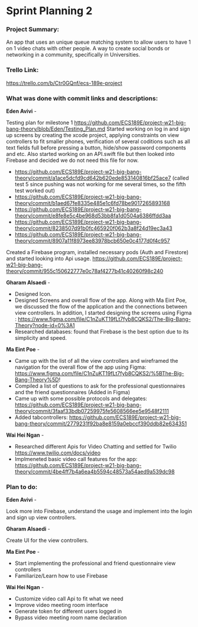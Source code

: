 # Sprint Planning 2

### Project Summary:
An app that uses an unique queue matching system to allow users to have 1 on 1 video chats with other people. A way to create social bonds or networking in a community, specifically in Universities. 

### Trello Link:
https://trello.com/b/Ctr0GQnf/ecs-189e-project

### What was done with commit links and descriptions:

**Eden Avivi** -

Testing plan for milestone 1 https://github.com/ECS189E/project-w21-big-bang-theory/blob/Eden/Testing_Plan.md
Started working on log in and sign up screens by creating the xcode project, applying constraints on view controllers to fit smaller phones, verification of several coditions such as all text fields full before pressing a button, hide/show password components and etc. Also started working on an API.swift file but then looked into Firebase and decided we do not need this file for now.
- https://github.com/ECS189E/project-w21-big-bang-theory/commit/a1ace5dcfd9cd642b620ede853140816bf25ace7 (called test 5 since pushing was not working for me several times, so the fifth test worked out)
- https://github.com/ECS189E/project-w21-big-bang-theory/commit/b1aed67fe8335e485e1c6fd78be9017265893168
- https://github.com/ECS189E/project-w21-big-bang-theory/commit/e8fe8e5c4be968d53bb8fa1d0504a6386ffdd3aa
- https://github.com/ECS189E/project-w21-big-bang-theory/commit/8238507d91b0fc465920f062b3a8f24d19ec3a43
- https://github.com/ECS189E/project-w21-big-bang-theory/commit/8907a11f8973ee83978bcb650e0c4177d0f4c957

Created a Firebase program, installed necessary pods (Auth and Firestore) and started looking into Api usage.
https://github.com/ECS189E/project-w21-big-bang-theory/commit/955c150622777e0c78af4277b41c40260f98c240

**Gharam Alsaedi** - 
- Designed Icon.
- Designed Screens and overall flow of the app. Along with Ma Eint Poe, we discussed the flow of the application and the connections between view controllers. In addition, I started designing the screens using Figma : https://www.figma.com/file/C1nZuKT19fLt7fyb8CQKS2/The-Big-Bang-Theory?node-id=0%3A1 
- Researched databases: found that Firebase is the best option due to its simplicity and speed. 

**Ma Eint Poe** - 
- Came up with the list of all the view controllers and wireframed the navigation for the overall flow of the app using Figma: https://www.figma.com/file/C1nZuKT19fLt7fyb8CQKS2/%5BThe-Big-Bang-Theory%5D!
- Compiled a list of questions to ask for the professional questionnaires and the friend questionnaires (Added in Figma)
- Came up with some possible protocols and delegates: https://github.com/ECS189E/project-w21-big-bang-theory/commit/3faaf33bdb07259975fe5608566ee5e9548f2111
- Added tabcontrollers: https://github.com/ECS189E/project-w21-big-bang-theory/commit/2779231f92ba8e8159a0ebccf390ddb82e634351

**Wai Hei Ngan** -
- Researched different Apis for Video Chatting and settled for Twilio
  <br/>
  https://www.twilio.com/docs/video
- Implmeneted basic video call features for the app:
  <br/>
  https://github.com/ECS189E/project-w21-big-bang-theory/commit/4be4ff7b4a6ea4b5594c48573a54aed9a539dc98

### Plan to do:

**Eden Avivi** -

Look more into Firebase, understand the usage and implement into the login and sign up view controllers.

**Gharam Alsaedi** - 

Create UI for the view controllers. 

**Ma Eint Poe** - 
- Start implementing the professional and friend questionnaire view controllers 
- Familiarize/Learn how to use Firebase

**Wai Hei Ngan** - 
- Customize video call Api to fit what we need
- Improve video meeting room interface
- Generate token for different users logged in
- Bypass video meeting room name declaration

